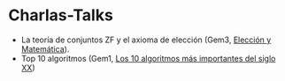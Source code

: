 # Charlas-Talks

- La teoría de conjuntos ZF y el axioma de elección (Gem3, [Elección y Matemática](https://www.facebook.com/notes/347312730052307/)).
- Top 10 algoritmos (Gem1, [Los 10 algoritmos más importantes del siglo XX](https://www.facebook.com/notes/2661583500773852/))
